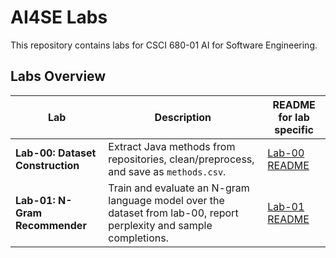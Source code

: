# AI4SE Labs

This repository contains labs for CSCI 680-01 AI for Software Engineering.  

## Labs Overview

| Lab | Description | README for lab specific |
|-----|-------------|------------------------|
| **Lab-00: Dataset Construction** | Extract Java methods from repositories, clean/preprocess, and save as `methods.csv`. | [Lab-00 README](./PLM/README.md) |
| **Lab-01: N-Gram Recommender** | Train and evaluate an N-gram language model over the dataset from lab-00, report perplexity and sample completions. | [Lab-01 README](./PLM/README.md) |
